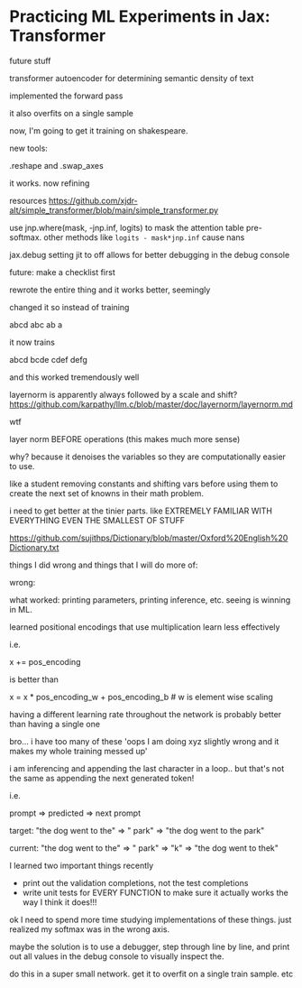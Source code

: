 # Practicing ML Experiments in Jax: Transformer


future stuff


transformer autoencoder for determining semantic density of text



implemented the forward pass

it also overfits on a single sample


now, I'm going to get it training on shakespeare.




new tools:

.reshape and .swap_axes


it works. now refining





resources
https://github.com/xjdr-alt/simple_transformer/blob/main/simple_transformer.py



use jnp.where(mask, -jnp.inf, logits) to mask the attention table pre-softmax. other methods like `logits - mask*jnp.inf` cause nans


jax.debug setting jit to off allows for better debugging in the debug console




future:
make a checklist first





rewrote the entire thing and it works better, seemingly


changed it so instead of training

abcd
abc
ab
a

it now trains

abcd
bcde
cdef
defg

and this worked tremendously well


layernorm is apparently always followed by a scale and shift? https://github.com/karpathy/llm.c/blob/master/doc/layernorm/layernorm.md


wtf



layer norm BEFORE operations (this makes much more sense)

why? because it denoises the variables so they are computationally easier to use.

like a student removing constants and shifting vars before using them to create the next set of knowns in their math problem.



i need to get better at the tinier parts. like EXTREMELY FAMILIAR WITH EVERYTHING EVEN THE SMALLEST OF STUFF




https://github.com/sujithps/Dictionary/blob/master/Oxford%20English%20Dictionary.txt




things I did wrong and things that I will do more of:

wrong:



what worked:
printing parameters, printing inference, etc. seeing is winning in ML. 




learned positional encodings that use multiplication learn less effectively

i.e.

x += pos_encoding

is better than

x = x * pos_encoding_w + pos_encoding_b     # w is element wise scaling




having a different learning rate throughout the network is probably better than having a single one




bro... i have too many of these 'oops I am doing xyz slightly wrong and it makes my whole training messed up'

i am inferencing and appending the last character in a loop.. but that's not the same as appending the next generated token!

i.e.

prompt => predicted => next prompt

target: "the dog went to the" => " park" => "the dog went to the park"

current: "the dog went to the" => " park" => "k" => "the dog went to thek"




I learned two important things recently

- print out the validation completions, not the test completions
- write unit tests for EVERY FUNCTION to make sure it actually works the way I think it does!!!




ok I need to spend more time studying implementations of these things. just realized my softmax was in the wrong axis.




maybe the solution is to use a debugger, step through line by line, and print out all values in the debug console to visually inspect the.

do this in a super small network. get it to overfit on a single train sample. etc